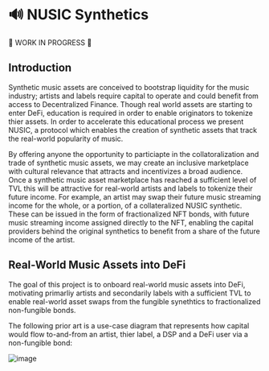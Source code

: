 # 🔊 NUSIC Synthetics

👷 WORK IN PROGRESS 👷

## Introduction

Synthetic music assets are conceived to bootstrap liquidity for the music industry; artists and labels require capital to operate and could benefit from access to Decentralized Finance. Though real world assets are starting to enter DeFi, education is required in order to enable originators to tokenize thier assets. In order to accelerate this educational process we present NUSIC, a protocol which enables the creation of synthetic assets that track the real-world popularity of music.

By offering anyone the opportunity to particiapte in the collatoralization and trade of synthetic music assets, we may create an inclusive marketplace with cultural relevance that attracts and incentivizes a broad audience. Once a synthetic music asset marketplace has reached a sufficient level of TVL this will be attractive for real-world artists and labels to tokenize their future income. For example, an artist may swap their future music streaming income for the whole, or a portion, of a collateralized NUSIC synthetic. These can be issued in the form of fractionalized NFT bonds, with future music streaming income assigned directly to the NFT, enabling the capital providers behind the original synthetics to benefit from a share of the future income of the artist.

## Real-World Music Assets into DeFi

The goal of this project is to onboard real-world music assets into DeFi, motivating primarliy artists and secondarily labels with a sufficient TVL to enable real-world asset swaps from the fungible synethtics to fractionalized non-fungible bonds.

The following prior art is a use-case diagram that represents how capital would flow to-and-from an artist, thier label, a DSP and a DeFi user via a non-fungible bond:

![image](https://user-images.githubusercontent.com/75082835/130609168-3ac50212-4175-4e3e-82e9-6d7dfbac7fd0.png)
